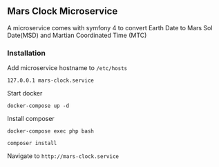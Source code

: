 ## Mars Clock Microservice

A microservice comes with symfony 4 to convert Earth Date to Mars Sol Date(MSD) and Martian Coordinated Time (MTC)

### Installation
Add microservice hostname to `/etc/hosts`
```
127.0.0.1 mars-clock.service
```

Start docker
```
docker-compose up -d
```

Install composer

```
docker-compose exec php bash
```
```
composer install
```

Navigate to `http://mars-clock.service`
